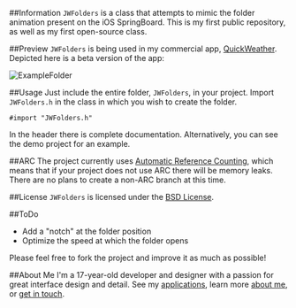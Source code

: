 ##Information
`JWFolders` is a class that attempts to mimic the folder animation present on the iOS SpringBoard.  This is my first public repository, as well as my first open-source class.

##Preview
`JWFolders` is being used in my commercial app, [QuickWeather](http://itunes.apple.com/us/app/quickweather/id414898317?mt=8).  Depicted here is a beta version of the app:

![ExampleFolder](http://www.appjon.com/assets/QuickWeather_folder.png)

##Usage
Just include the entire folder, `JWFolders`, in your project.  Import `JWFolders.h` in the class in which you wish to create the folder.

    #import "JWFolders.h"

In the header there is complete documentation.  Alternatively, you can see the demo project for an example.

##ARC
The project currently uses [Automatic Reference Counting](http://clang.llvm.org/docs/AutomaticReferenceCounting.html), which means that if your project does not use ARC there will be memory leaks.  There are no plans to create a non-ARC branch at this time.

##License
`JWFolders` is licensed under the [BSD License](http://www.opensource.org/licenses/bsd-license).

##ToDo
- Add a "notch" at the folder position
- Optimize the speed at which the folder opens

 Please feel free to fork the project and improve it as much as possible!

##About Me
I'm a 17-year-old developer and designer with a passion for great interface design and detail.  See my [applications](http://appjon.com/applications.html), learn more [about me](http://appjon.com/about.html), or [get in touch](http://appjon.com/support.html).
